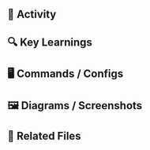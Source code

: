 
## 🔧 Activity
## 🔍 Key Learnings
## 🖥️   Commands / Configs
## 🖼️ Diagrams /  Screenshots
## 📁 Related Files
